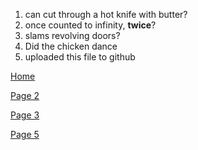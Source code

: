<!DOCTYPE html>
<html lang="en">
<head>
    <meta charset="UTF-8">
    <title>$Title$</title>
</head>
<body>
<ol>
<li>can cut through a hot knife with butter?</li>
<li>once counted to infinity, <b>twice</b>?</li>
<li>slams revolving doors?</li>
<li>Did the chicken dance</li>
<li>uploaded this file to github</li>
</ol>

<a href="https://github.com/gar7mn/midterm1000site/blob/main/readme.md">Home</a>
<p></p>
<a href="https://github.com/gar7mn/midterm1000site/blob/main/part2.md">Page 2</a>
<p></p>
<a href="https://github.com/gar7mn/midterm1000site/blob/main/part3.md/">Page 3</a>
<p></p>
<a href="https://github.com/gar7mn/midterm1000site/blob/main/page5.md">Page 5</a>
<p></p>
</body>
</html>
